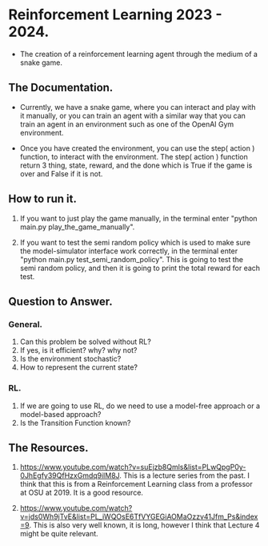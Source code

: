 # Reinforcement Learning 2023 - 2024. 

- The creation of a reinforcement learning agent through the medium of a snake game. 

## The Documentation. 

- Currently, we have a snake game, where you can interact and play with it manually, or you can train an agent with a similar way that you can train an agent in an environment such as one of the OpenAI Gym environment. 

- Once you have created the environment, you can use the step( action ) function, to interact with the environment. The step( action ) function return 3 thing, state, reward, and the done which is True if the game is over and False if it is not. 

## How to run it. 

1. If you want to just play the game manually, in the terminal enter "python main.py play_the_game_manually". 

2. If you want to test the semi random policy which is used to make sure the model-simulator interface work correctly, in the terminal enter "python main.py test_semi_random_policy". This is going to test the semi random policy, and then it is going to print the total reward for each test. 

## Question to Answer. 

### General. 

1. Can this problem be solved without RL? 
2. If yes, is it efficient? why? why not? 
3. Is the environment stochastic? 
4. How to represent the current state? 

### RL. 

1. If we are going to use RL, do we need to use a model-free approach or a model-based approach? 
2. Is the Transition Function known? 

## The Resources. 

1. https://www.youtube.com/watch?v=suEjzb8Qmls&list=PLwQpgP0y-0JhEgfy39QfHzxGmdq9ilM8J. This is a lecture series from the past. I think that this is from a Reinforcement Learning class from a professor at OSU at 2019. It is a good resource. 

2. https://www.youtube.com/watch?v=jds0Wh9jTvE&list=PL_iWQOsE6TfVYGEGiAOMaOzzv41Jfm_Ps&index=9. This is also very well known, it is long, however I think that Lecture 4 might be quite relevant. 
